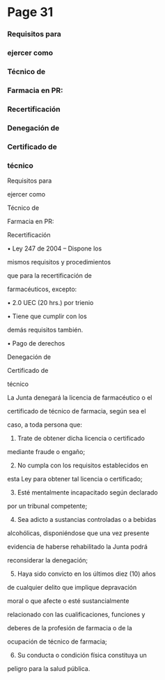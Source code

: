 # Page 31

### Requisitos para

### ejercer como

### Técnico de

### Farmacia en PR:

### Recertificación

### Denegación de

### Certificado de

### técnico

Requisitos para

ejercer como

Técnico de

Farmacia en PR:

Recertificación

• Ley 247 de 2004 – Dispone los

mismos requisitos y procedimientos

que para la recertificación de

farmacéuticos, excepto:

• 2.0 UEC (20 hrs.) por trienio

• Tiene que cumplir con los

demás requisitos también.

• Pago de derechos

Denegación de

Certificado de

técnico

La Junta denegará la licencia de farmacéutico o el

certificado de técnico de farmacia, según sea el

caso, a toda persona que:

1. Trate de obtener dicha licencia o certificado

mediante fraude o engaño;

2. No cumpla con los requisitos establecidos en

esta Ley para obtener tal licencia o certificado;

3. Esté mentalmente incapacitado según declarado

por un tribunal competente;

4. Sea adicto a sustancias controladas o a bebidas

alcohólicas, disponiéndose que una vez presente

evidencia de haberse rehabilitado la Junta podrá

reconsiderar la denegación;

5. Haya sido convicto en los últimos diez (10) años

de cualquier delito que implique depravación

moral o que afecte o esté sustancialmente

relacionado con las cualificaciones, funciones y

deberes de la profesión de farmacia o de la

ocupación de técnico de farmacia;

6. Su conducta o condición física constituya un

peligro para la salud pública.

